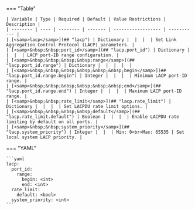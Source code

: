=== "Table"

    | Variable | Type | Required | Default | Value Restrictions | Description |
    | -------- | ---- | -------- | ------- | ------------------ | ----------- |
    | [<samp>lacp</samp>](## "lacp") | Dictionary |  |  |  | Set Link Aggregation Control Protocol (LACP) parameters. |
    | [<samp>&nbsp;&nbsp;port_id</samp>](## "lacp.port_id") | Dictionary |  |  |  | LACP port-ID range configuration. |
    | [<samp>&nbsp;&nbsp;&nbsp;&nbsp;range</samp>](## "lacp.port_id.range") | Dictionary |  |  |  |  |
    | [<samp>&nbsp;&nbsp;&nbsp;&nbsp;&nbsp;&nbsp;begin</samp>](## "lacp.port_id.range.begin") | Integer |  |  |  | Minimum LACP port-ID range. |
    | [<samp>&nbsp;&nbsp;&nbsp;&nbsp;&nbsp;&nbsp;end</samp>](## "lacp.port_id.range.end") | Integer |  |  |  | Maximum LACP port-ID range. |
    | [<samp>&nbsp;&nbsp;rate_limit</samp>](## "lacp.rate_limit") | Dictionary |  |  |  | Set LACPDU rate limit options. |
    | [<samp>&nbsp;&nbsp;&nbsp;&nbsp;default</samp>](## "lacp.rate_limit.default") | Boolean |  |  |  | Enable LACPDU rate limiting by default on all ports. |
    | [<samp>&nbsp;&nbsp;system_priority</samp>](## "lacp.system_priority") | Integer |  |  | Min: 0<br>Max: 65535 | Set local system LACP priority. |

=== "YAML"

    ```yaml
    lacp:
      port_id:
        range:
          begin: <int>
          end: <int>
      rate_limit:
        default: <bool>
      system_priority: <int>
    ```
